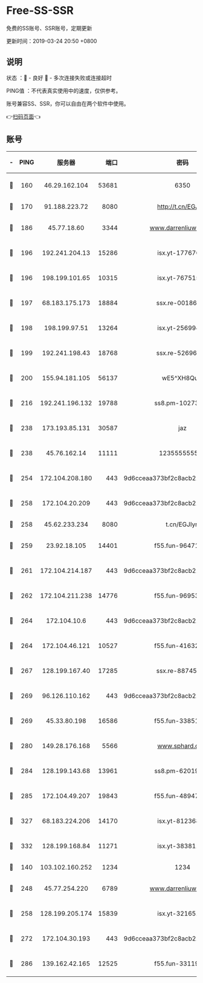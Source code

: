 # Free-SS-SSR

免费的SS账号、SSR账号，定期更新

更新时间：2019-03-24 20:50 +0800

## 说明

状态     ：🙂 - 良好 🙁 - 多次连接失败或连接超时

PING值   ：不代表真实使用中的速度，仅供参考。

账号兼容SS、SSR，你可以自由在两个软件中使用。

👉[扫码页面](https://liesauer.github.io/Free-SS-SSR/)👈

## 账号

|-|PING|服务器|端口|密码|加密方式|区域|
|:----:|:----:|:-----:|-----:|:----:|:----:|:----:|
|🙂|160|46.29.162.104|53681|6350|aes-128-ctr|RU|
|🙂|170|91.188.223.72|8080|http://t.cn/EGJIyrl|rc4-md5|RU|
|🙂|186|45.77.18.60|3344|www.darrenliuwei.com|aes-256-cfb|JP|
|🙂|196|192.241.204.13|15286|isx.yt-17767634|aes-256-cfb|US|
|🙂|196|198.199.101.65|10315|isx.yt-76751530|aes-256-cfb|US|
|🙂|197|68.183.175.173|18884|ssx.re-00186706|aes-256-cfb|US|
|🙂|198|198.199.97.51|13264|isx.yt-25699441|aes-256-cfb|US|
|🙂|199|192.241.198.43|18768|ssx.re-52696687|aes-256-cfb|US|
|🙂|200|155.94.181.105|56137|wE5^XH8Quw|aes-256-cfb|US|
|🙂|216|192.241.196.132|19788|ss8.pm-10273519|aes-256-cfb|US|
|🙂|238|173.193.85.131|30587|jaz|aes-256-cfb|US|
|🙂|238|45.76.162.14|11111|123555555555|aes-256-cfb|SG|
|🙂|254|172.104.208.180|443|9d6cceaa373bf2c8acb22e60b6a58be6|aes-256-cfb|US|
|🙂|258|172.104.20.209|443|9d6cceaa373bf2c8acb22e60b6a58be6|aes-256-cfb|US|
|🙂|258|45.62.233.234|8080|t.cn/EGJIyrl|rc4-md5|CA|
|🙂|259|23.92.18.105|14401|f55.fun-96471682|aes-256-cfb|US|
|🙂|261|172.104.214.187|443|9d6cceaa373bf2c8acb22e60b6a58be6|aes-256-cfb|US|
|🙂|262|172.104.211.238|14776|f55.fun-96953880|aes-256-cfb|US|
|🙂|264|172.104.10.6|443|9d6cceaa373bf2c8acb22e60b6a58be6|aes-256-cfb|US|
|🙂|264|172.104.46.121|10527|f55.fun-41632865|aes-256-cfb|SG|
|🙂|267|128.199.167.40|17285|ssx.re-88745830|aes-256-cfb|SG|
|🙂|269|96.126.110.162|443|9d6cceaa373bf2c8acb22e60b6a58be6|aes-256-cfb|US|
|🙂|269|45.33.80.198|16586|f55.fun-33851911|aes-256-cfb|US|
|🙂|280|149.28.176.168|5566|www.sphard.com|aes-256-cfb|AU|
|🙂|284|128.199.143.68|13961|ss8.pm-62019170|aes-256-cfb|SG|
|🙂|285|172.104.49.207|19843|f55.fun-48947292|aes-256-cfb|SG|
|🙂|327|68.183.224.206|14170|isx.yt-81236844|aes-256-cfb|SG|
|🙂|332|128.199.168.84|11271|isx.yt-38381182|aes-256-cfb|SG|
|🙂|140|103.102.160.252|1234|1234|rc4-md5|JP|
|🙂|248|45.77.254.220|6789|www.darrenliuwei.com|aes-256-cfb|SG|
|🙂|258|128.199.205.174|15839|isx.yt-32165191|aes-256-cfb|SG|
|🙂|272|172.104.30.193|443|9d6cceaa373bf2c8acb22e60b6a58be6|aes-256-cfb|US|
|🙂|286|139.162.42.165|12525|f55.fun-33119577|aes-256-cfb|SG|
